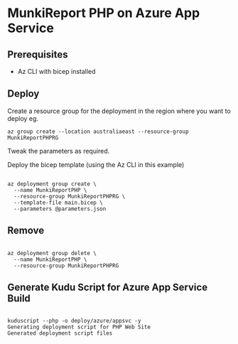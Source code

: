 # MunkiReport PHP on Azure App Service #

## Prerequisites ##

- Az CLI with bicep installed

## Deploy ##

Create a resource group for the deployment in the region where you want to deploy eg.

```shell
az group create --location australiaeast --resource-group MunkiReportPHPRG
```

Tweak the parameters as required.

Deploy the bicep template (using the Az CLI in this example)

```shell 

az deployment group create \
  --name MunkiReportPHP \
  --resource-group MunkiReportPHPRG \
  --template-file main.bicep \
  --parameters @parameters.json
```


## Remove ##

```shell 

az deployment group delete \
  --name MunkiReportPHP \
  --resource-group MunkiReportPHPRG
```

## Generate Kudu Script for Azure App Service Build ##

```shell

kuduscript --php -o deploy/azure/appsvc -y
Generating deployment script for PHP Web Site
Generated deployment script files
```
